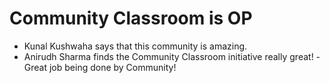 # Community Classroom is OP

- Kunal Kushwaha says that this community is amazing.
- Anirudh Sharma finds the Community Classroom initiative really great!
-Great job being done by Community!
